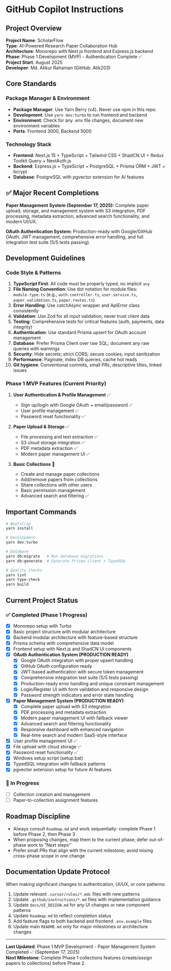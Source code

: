 # GitHub Copilot Instructions

## Project Overview

**Project Name**: ScholarFlow  
**Type**: AI-Powered Research Paper Collaboration Hub  
**Architecture**: Monorepo with Next.js frontend and Express.js backend  
**Phase**: Phase 1 Development (MVP) - Authentication Complete ✅  
**Project Start**: August 2025  
**Developer**: Md. Atikur Rahaman (GitHub: Atik203)

## Core Standards

### Package Manager & Environment

- **Package Manager**: Use Yarn Berry (v4). Never use npm in this repo.
- **Development**: Use `yarn dev:turbo` to run frontend and backend
- **Environment**: Check for any .env file changes, document new environment variables
- **Ports**: Frontend 3000, Backend 5000

### Technology Stack

- **Frontend**: Next.js 15 + TypeScript + Tailwind CSS + ShadCN UI + Redux Toolkit Query + NextAuth.js
- **Backend**: Express.js + TypeScript + PostgreSQL + Prisma ORM + JWT + bcrypt
- **Database**: PostgreSQL with pgvector extension for AI features

## ✅ Major Recent Completions

**Paper Management System (September 17, 2025):** Complete paper upload, storage, and management system with S3 integration, PDF processing, metadata extraction, advanced search functionality, and modern UI/UX.

**OAuth Authentication System:** Production-ready with Google/GitHub OAuth, JWT management, comprehensive error handling, and full integration test suite (5/5 tests passing).

## Development Guidelines

### Code Style & Patterns

1. **TypeScript First**: All code must be properly typed, no implicit `any`
2. **File Naming Convention**: Use dot notation for module files: `module.type.ts` (e.g., `auth.controller.ts`, `user.service.ts`, `paper.validation.ts`, `paper.routes.ts`)
3. **Error Handling**: Use catchAsync wrapper and ApiError class consistently
4. **Validation**: Use Zod for all input validation, never trust client data
5. **Testing**: Comprehensive tests for critical features (auth, payments, data integrity)
6. **Authentication**: Use standard Prisma upsert for OAuth account management
7. **Database**: Prefer Prisma Client over raw SQL; document any raw queries with warnings
8. **Security**: Hide secrets; strict CORS; secure cookies; input sanitization
9. **Performance**: Paginate, index DB queries, cache hot reads
10. **Git hygiene**: Conventional commits, small PRs, descriptive titles, linked issues

### Phase 1 MVP Features (Current Priority)

1. **User Authentication & Profile Management** ✅
   - Sign up/login with Google OAuth + email/password ✅
   - User profile management ✅
   - Password reset functionality ✅

2. **Paper Upload & Storage** ✅
   - File processing and text extraction ✅
   - S3 cloud storage integration ✅
   - PDF metadata extraction ✅
   - Modern paper management UI ✅

3. **Basic Collections** 🚧
   - Create and manage paper collections
   - Add/remove papers from collections
   - Share collections with other users
   - Basic permission management
   - Advanced search and filtering ✅

## Important Commands

```bash
# Bootstrap
yarn install

# Development
yarn dev:turbo

# Database
yarn db:migrate   # Run database migrations
yarn db:generate  # Generate Prisma client + TypedSQL

# Quality Checks
yarn lint
yarn type-check
yarn build
```

## Current Project Status

### ✅ Completed (Phase 1 Progress)

- [x] Monorepo setup with Turbo
- [x] Basic project structure with modular architecture
- [x] Backend modular architecture with feature-based structure
- [x] Prisma schema with comprehensive data model
- [x] Frontend setup with Next.js and ShadCN UI components
- [x] **OAuth Authentication System (PRODUCTION READY)**
  - [x] Google OAuth integration with proper upsert handling
  - [x] GitHub OAuth configuration ready
  - [x] JWT-based authentication with secure token management
  - [x] Comprehensive integration test suite (5/5 tests passing)
  - [x] Production-ready error handling and unique constraint management
  - [x] Login/Register UI with form validation and responsive design
  - [x] Password strength indicators and error state handling
- [x] **Paper Management System (PRODUCTION READY)**
  - [x] Complete paper upload with S3 integration
  - [x] PDF processing and metadata extraction
  - [x] Modern paper management UI with fallback viewer
  - [x] Advanced search and filtering functionality
  - [x] Responsive dashboard with enhanced navigation
  - [x] Real-time search and modern SaaS-style interface
- [x] User profile management UI ✅
- [x] File upload with cloud storage ✅
- [x] Password reset functionality ✅
- [x] Windows setup script (setup.bat)
- [x] TypedSQL integration with fallback patterns
- [x] pgvector extension setup for future AI features

### 🚧 In Progress

- [ ] Collection creation and management
- [ ] Paper-to-collection assignment features

## Roadmap Discipline

- Always consult `Roadmap.md` and work sequentially: complete Phase 1 before Phase 2, then Phase 3
- When proposing changes, map them to the current phase; defer out-of-phase work to "Next steps"
- Prefer small PRs that align with the current milestone; avoid mixing cross-phase scope in one change

## Documentation Update Protocol

When making significant changes to authentication, UI/UX, or core patterns:

1. Update relevant `.cursor/rules/*.mdc` files with new patterns
2. Update `.github/instructions/*.md` files with implementation guidance
3. Update `docs/UI_DESIGN.md` for any UI changes or new component patterns
4. Update `Roadmap.md` to reflect completion status
5. Add feature flags to both backend and frontend `.env.example` files
6. Update main `README.md` only for major milestones or architecture changes

---

**Last Updated**: Phase 1 MVP Development - Paper Management System Completed ✅ (September 17, 2025)  
**Next Milestone**: Complete Phase 1 collections features (create/assign papers to collections) before Phase 2.
